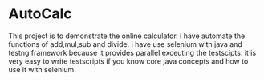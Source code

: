 # AutoCalc

This project is to demonstrate the online calculator.
i have automate the functions of add,mul,sub and divide.
i have use selenium with java and testng framework because it provides parallel exceuting the testscipts.
it is very easy to write testscripts if you know core java concepts and how to use it with selenium.
